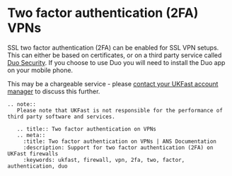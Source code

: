 # Two factor authentication (2FA) VPNs

SSL two factor authentication (2FA) can be enabled for SSL VPN setups. This can either be based on certificates, or on a third party service called [Duo Security](https://duo.com/). If you choose to use Duo you will need to install the Duo app on your mobile phone.

This may be a chargeable service - please [contact your UKFast account manager](https://portal.ans.co.uk/account/your-account-manager.php) to discuss this further.

```eval_rst
.. note::
   Please note that UKFast is not responsible for the performance of third party software and services.
```


```eval_rst
   .. title:: Two factor authentication on VPNs
   .. meta::
     :title: Two factor authentication on VPNs | ANS Documentation
     :description: Support for two factor authentication (2FA) on UKFast firewalls
     :keywords: ukfast, firewall, vpn, 2fa, two, factor, authentication, duo
```
